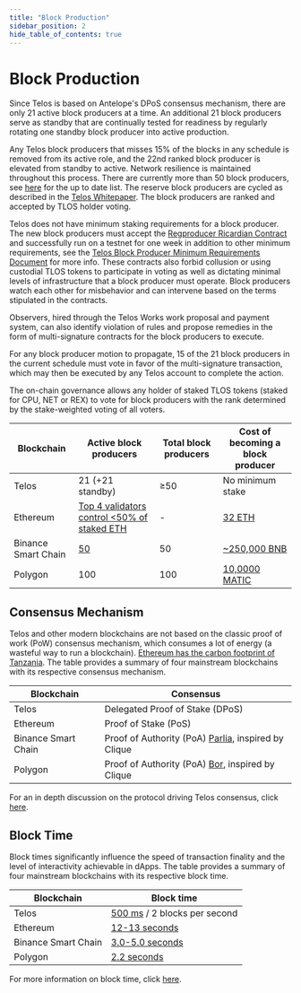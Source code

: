 ```yaml
---
title: "Block Production"
sidebar_position: 2
hide_table_of_contents: true
---
```


# Block Production

Since Telos is based on Antelope's DPoS consensus mechanism, there are only 21 active block producers at a time. An additional 21 block producers serve as standby that are continually tested for readiness by regularly rotating one standby block producer into active production.

Any Telos block producers that misses 15% of the blocks in any schedule is removed from its active role, and the 22nd ranked block producer is elevated from standby to active. Network resilience is maintained throughout this process. There are currently more than 50 block producers, see [here](https://explorer.telos.net/vote) for the up to date list. The reserve block producers are cycled as described in the [Telos Whitepaper](https://telos.net/wp-content/uploads/2021/02/Telos-Whitepaper-master-20180717.pdf). The block producers are ranked and accepted by TLOS holder voting.

Telos does not have minimum staking requirements for a block producer. The new block producers must accept the [Regproducer Ricardian Contract](https://hellotelos.medium.com/telos-regproducer-human-language-contract-3f91bbab564) and successfully run on a testnet for one week in addition to other minimum requirements, see the [Telos Block Producer Minimum Requirements Document](../../nodes/bp-nodes/Telos_BP_Requirements.md) for more info. These contracts also forbid collusion or using custodial TLOS tokens to participate in voting as well as dictating minimal levels of infrastructure that a block producer must operate. Block producers watch each other for misbehavior and can intervene based on the terms stipulated in the contracts.

Observers, hired through the Telos Works work proposal and payment system, can also identify violation of rules and propose remedies in the form of multi-signature contracts for the block producers to execute.

For any block producer motion to propagate, 15 of the 21 block producers in the current schedule must vote in favor of the multi-signature transaction, which may then be executed by any Telos account to complete the action.

The on-chain governance allows any holder of staked TLOS tokens (staked for CPU, NET or REX) to vote for block producers with the rank determined by the stake-weighted voting of all voters.

| Blockchain          | Active block producers                                                                                                      | Total block producers | Cost of becoming a block producer                                                    |
| ------------------- | ----------------------------------------------------------------------------------------------------------------------------| --------------------- | ------------------------------------------------------------------------------------ |
| Telos               | 21 (+21 standby)                                                                                                            | ≥50                   | No minimum stake                                                                     |
| Ethereum            | [Top 4 validators control <50% of staked ETH](https://www.coingecko.com/research/publications/ethereum-staking-statistics)  | -                     | [32 ETH](https://ethereum.org/en/staking/)                                           |
| Binance Smart Chain | [50](https://docs.bnbchain.org/docs/BSC-FAQs-validator)                                                                     | 50                    | [\~250,000 BNB](https://bscscan.com/validators#)                                     |
| Polygon             | 100                                                                                                                         | 100                   | [10,0000 MATIC](https://wiki.polygon.technology/docs/pos/design/validator/responsibilities/) |

## Consensus Mechanism

Telos and other modern blockchains are not based on the classic proof of work (PoW) consensus mechanism, which consumes a lot of energy (a wasteful way to run a blockchain). [Ethereum has the carbon footprint of Tanzania](https://digiconomist.net/ethereum-energy-consumption/). The table provides a summary of four mainstream blockchains with its respective consensus mechanism.

| Blockchain          | Consensus                                                                                                                  |
| ------------------- | -------------------------------------------------------------------------------------------------------------------------- |
| Telos               | Delegated Proof of Stake (DPoS)                                                                                            |
| Ethereum            | Proof of Stake (PoS)                                                                                                       |
| Binance Smart Chain | Proof of Authority (PoA) [Parlia](https://docs.bnbchain.org/docs/learn/consensus#parlia), inspired by Clique               |
| Polygon             | Proof of Authority (PoA) [Bor](https://wiki.polygon.technology/docs/pos/design/bor/overview/), inspired by Clique          |

For an in depth discussion on the protocol driving Telos consensus, click [here](../advanced/consensus.md).

## Block Time

Block times significantly influence the speed of transaction finality and the level of interactivity achievable in dApps. The table provides a summary of four mainstream blockchains with its respective block time.

| Blockchain          | Block time                                                              |
| ------------------- | ----------------------------------------------------------------------- |
| Telos               | [500 ms](https://en.wikipedia.org/wiki/EOS.IO) / 2 blocks per second    |
| Ethereum            | [12-13 seconds](https://ycharts.com/indicators/ethereum_average_block_time)|
| Binance Smart Chain | [3.0-5.0 seconds](https://www.bscscan.com/chart/blocktime)              |
| Polygon             | [2.2 seconds](https://explorer-mainnet.maticvigil.com)                  |

For more information on block time, click [here](../advanced/consensus.md).
